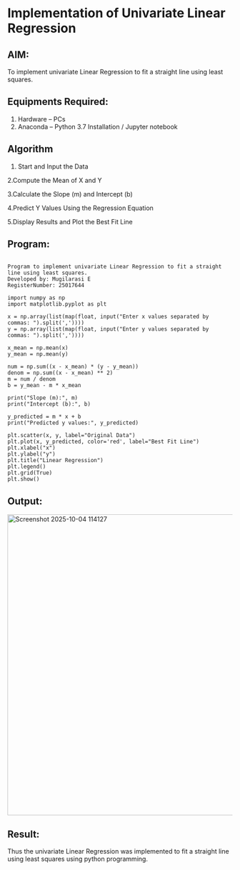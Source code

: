 # Implementation of Univariate Linear Regression
## AIM:
To implement univariate Linear Regression to fit a straight line using least squares.

## Equipments Required:
1. Hardware – PCs
2. Anaconda – Python 3.7 Installation / Jupyter notebook

## Algorithm
1. Start and Input the Data

2.Compute the Mean of X and Y

3.Calculate the Slope (m) and Intercept (b)

4.Predict Y Values Using the Regression Equation

5.Display Results and Plot the Best Fit Line
## Program:
```

Program to implement univariate Linear Regression to fit a straight line using least squares.
Developed by: Mugilarasi E
RegisterNumber: 25017644

import numpy as np
import matplotlib.pyplot as plt

x = np.array(list(map(float, input("Enter x values separated by commas: ").split(','))))
y = np.array(list(map(float, input("Enter y values separated by commas: ").split(','))))

x_mean = np.mean(x)
y_mean = np.mean(y)

num = np.sum((x - x_mean) * (y - y_mean))
denom = np.sum((x - x_mean) ** 2)
m = num / denom
b = y_mean - m * x_mean

print("Slope (m):", m)
print("Intercept (b):", b)

y_predicted = m * x + b
print("Predicted y values:", y_predicted)

plt.scatter(x, y, label="Original Data")
plt.plot(x, y_predicted, color='red', label="Best Fit Line")
plt.xlabel("x")
plt.ylabel("y")
plt.title("Linear Regression")
plt.legend()
plt.grid(True)
plt.show()

```

## Output:
<img width="768" height="674" alt="Screenshot 2025-10-04 114127" src="https://github.com/user-attachments/assets/b411e107-202f-4505-8d6f-d63d9097185f" />




## Result:
Thus the univariate Linear Regression was implemented to fit a straight line using least squares using python programming.
